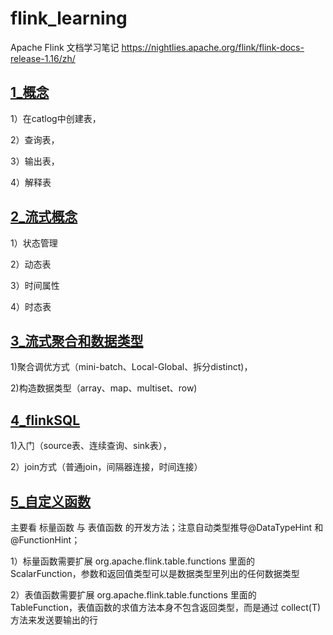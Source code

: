 # flink_learning
Apache Flink 文档学习笔记 https://nightlies.apache.org/flink/flink-docs-release-1.16/zh/

## [1_概念](https://github.com/LittleWhale0531/flink_learning/blob/main/1_%E6%A6%82%E5%BF%B5.md)
1）在catlog中创建表，

2）查询表，

3）输出表，

4）解释表
## [2_流式概念](https://github.com/LittleWhale0531/flink_learning/blob/main/2_%E6%B5%81%E5%BC%8F%E6%A6%82%E5%BF%B5.md)
1）状态管理

2）动态表

3）时间属性

4）时态表
## [3_流式聚合和数据类型](https://github.com/LittleWhale0531/flink_learning/blob/main/3_%E6%B5%81%E5%BC%8F%E8%81%9A%E5%90%88%E5%92%8C%E6%95%B0%E6%8D%AE%E7%B1%BB%E5%9E%8B.md)
1)聚合调优方式（mini-batch、Local-Global、拆分distinct)，

2)构造数据类型（array、map、multiset、row)
## [4_flinkSQL](https://github.com/LittleWhale0531/flink_learning/blob/main/4_flinkSQL.md)
1)入门（source表、连续查询、sink表），

2）join方式（普通join，间隔器连接，时间连接）

## [5_自定义函数](https://github.com/LittleWhale0531/flink_learning/blob/main/5_%E8%87%AA%E5%AE%9A%E4%B9%89%E5%87%BD%E6%95%B0.md)
主要看 标量函数 与 表值函数 的开发方法；注意自动类型推导@DataTypeHint 和 @FunctionHint；

1）标量函数需要扩展 org.apache.flink.table.functions 里面的 ScalarFunction，参数和返回值类型可以是数据类型里列出的任何数据类型

2）表值函数需要扩展 org.apache.flink.table.functions 里面的 TableFunction，表值函数的求值方法本身不包含返回类型，而是通过 collect(T) 方法来发送要输出的行
